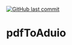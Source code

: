 [![GitHub last commit](https://img.shields.io/github/last-commit/rifatabrarjowad/pdfToAduio)](https://github.com/rifatabrarjowad/pdfToAduio/commits/main)
# pdfToAduio
